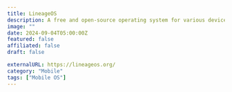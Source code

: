 ```yaml
---
title: LineageOS
description: A free and open-source operating system for various devices, based on the Android mobile platform.
image: ""
date: 2024-09-04T05:00:00Z
featured: false
affiliated: false
draft: false

externalURL: https://lineageos.org/
category: "Mobile"
tags: ["Mobile OS"]
---
```

